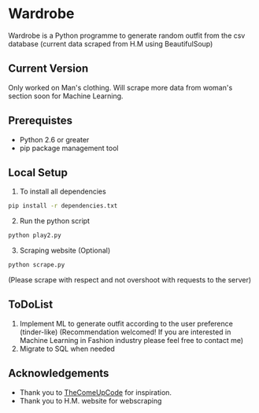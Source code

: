 # Wardrobe

Wardrobe is a Python programme to generate random outfit from the csv database
(current data scraped from H.M using BeautifulSoup)


## Current Version

Only worked on Man's clothing. Will scrape more data from woman's section soon for Machine Learning.

## Prerequistes

* Python 2.6 or greater
* pip package management tool

## Local Setup

1. To install all dependencies 
```bash
pip install -r dependencies.txt
```

2. Run the python script
```bash
python play2.py
```

3. Scraping website (Optional)
```bash
python scrape.py
```
(Please scrape with respect and not overshoot with requests to the server)

## ToDoList

1. Implement ML to generate outfit according to the user preference (tinder-like)
(Recommendation welcomed! If you are interested in Machine Learning in Fashion industry please feel free to contact me)
2. Migrate to SQL when needed

## Acknowledgements
* Thank you to [TheComeUpCode](https://github.com/TheComeUpCode/WardrobeApp/) for inspiration.
* Thank you to H.M. website for webscraping


